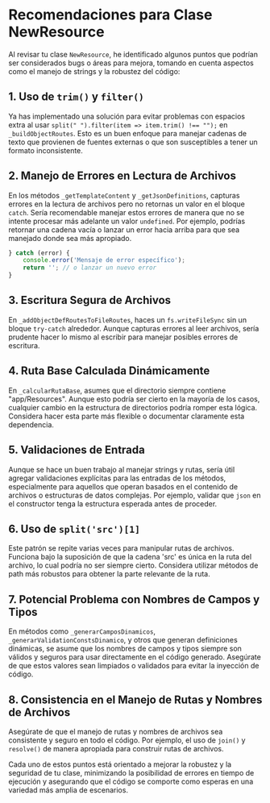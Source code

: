 
# Recomendaciones para Clase NewResource

Al revisar tu clase `NewResource`, he identificado algunos puntos que podrían ser considerados bugs o áreas para mejora, tomando en cuenta aspectos como el manejo de strings y la robustez del código:

## 1. Uso de `trim()` y `filter()`
Ya has implementado una solución para evitar problemas con espacios extra al usar `split(" ").filter(item => item.trim() !== "");` en `_buildObjectRoutes`. Esto es un buen enfoque para manejar cadenas de texto que provienen de fuentes externas o que son susceptibles a tener un formato inconsistente.

## 2. Manejo de Errores en Lectura de Archivos
En los métodos `_getTemplateContent` y `_getJsonDefinitions`, capturas errores en la lectura de archivos pero no retornas un valor en el bloque `catch`. Sería recomendable manejar estos errores de manera que no se intente procesar más adelante un valor `undefined`. Por ejemplo, podrías retornar una cadena vacía o lanzar un error hacia arriba para que sea manejado donde sea más apropiado.

```javascript
} catch (error) {
    console.error('Mensaje de error específico');
    return ''; // o lanzar un nuevo error
}
```

## 3. Escritura Segura de Archivos
En `_addObjectDefRoutesToFileRoutes`, haces un `fs.writeFileSync` sin un bloque `try-catch` alrededor. Aunque capturas errores al leer archivos, sería prudente hacer lo mismo al escribir para manejar posibles errores de escritura.

## 4. Ruta Base Calculada Dinámicamente
En `_calcularRutaBase`, asumes que el directorio siempre contiene "app/Resources". Aunque esto podría ser cierto en la mayoría de los casos, cualquier cambio en la estructura de directorios podría romper esta lógica. Considera hacer esta parte más flexible o documentar claramente esta dependencia.

## 5. Validaciones de Entrada
Aunque se hace un buen trabajo al manejar strings y rutas, sería útil agregar validaciones explícitas para las entradas de los métodos, especialmente para aquellos que operan basados en el contenido de archivos o estructuras de datos complejas. Por ejemplo, validar que `json` en el constructor tenga la estructura esperada antes de proceder.

## 6. Uso de `split('src')[1]`
Este patrón se repite varias veces para manipular rutas de archivos. Funciona bajo la suposición de que la cadena 'src' es única en la ruta del archivo, lo cual podría no ser siempre cierto. Considera utilizar métodos de path más robustos para obtener la parte relevante de la ruta.

## 7. Potencial Problema con Nombres de Campos y Tipos
En métodos como `_generarCamposDinamicos`, `_generarValidationConstsDinamico`, y otros que generan definiciones dinámicas, se asume que los nombres de campos y tipos siempre son válidos y seguros para usar directamente en el código generado. Asegúrate de que estos valores sean limpiados o validados para evitar la inyección de código.

## 8. Consistencia en el Manejo de Rutas y Nombres de Archivos
Asegúrate de que el manejo de rutas y nombres de archivos sea consistente y seguro en todo el código. Por ejemplo, el uso de `join()` y `resolve()` de manera apropiada para construir rutas de archivos.

Cada uno de estos puntos está orientado a mejorar la robustez y la seguridad de tu clase, minimizando la posibilidad de errores en tiempo de ejecución y asegurando que el código se comporte como esperas en una variedad más amplia de escenarios.